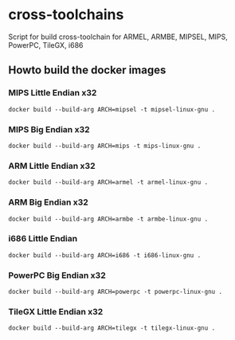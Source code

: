 # cross-toolchains
Script for build cross-toolchain for ARMEL, ARMBE, MIPSEL, MIPS, PowerPC, TileGX, i686

## Howto build the docker images

### MIPS Little Endian x32
```docker build --build-arg ARCH=mipsel -t mipsel-linux-gnu .```

### MIPS Big Endian x32
```docker build --build-arg ARCH=mips -t mips-linux-gnu .```

### ARM Little Endian x32
```docker build --build-arg ARCH=armel -t armel-linux-gnu .```

### ARM Big Endian x32
```docker build --build-arg ARCH=armbe -t armbe-linux-gnu .```

### i686 Little Endian
```docker build --build-arg ARCH=i686 -t i686-linux-gnu .```

### PowerPC Big Endian x32
```docker build --build-arg ARCH=powerpc -t powerpc-linux-gnu .```

### TileGX Little Endian x32
```docker build --build-arg ARCH=tilegx -t tilegx-linux-gnu .```